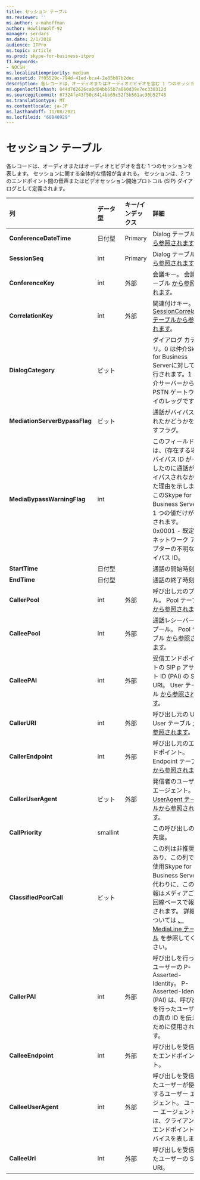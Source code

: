 ```yaml
---
title: セッション テーブル
ms.reviewer: ''
ms.author: v-mahoffman
author: HowlinWolf-92
manager: serdars
ms.date: 2/1/2018
audience: ITPro
ms.topic: article
ms.prod: skype-for-business-itpro
f1.keywords:
- NOCSH
ms.localizationpriority: medium
ms.assetid: 7f05529c-794d-41ed-bca4-2e85b87b2dec
description: 各レコードは、オーディオまたはオーディオとビデオを含む 1 つのセッションを表します。 セッションに関する全体的な情報が含まれる。 セッションは、2 つのエンドポイント間の音声またはビデオセッション開始プロトコル (SIP) ダイアログとして定義されます。
ms.openlocfilehash: 044d7d2626ca0d04bb55b7a060d39e7ec330312d
ms.sourcegitcommit: 67324fe43f50c8414bb65c52f5b561ac30b52748
ms.translationtype: MT
ms.contentlocale: ja-JP
ms.lasthandoff: 11/08/2021
ms.locfileid: "60840929"
---
```

# <a name="session-table"></a>セッション テーブル
 
各レコードは、オーディオまたはオーディオとビデオを含む 1 つのセッションを表します。 セッションに関する全体的な情報が含まれる。 セッションは、2 つのエンドポイント間の音声またはビデオセッション開始プロトコル (SIP) ダイアログとして定義されます。
  
|**列**|**データ型**|**キー/インデックス**|**詳細**|
|:-----|:-----|:-----|:-----|
|**ConferenceDateTime** <br/> |日付型  <br/> |Primary  <br/> |Dialog テーブル [から参照されます](dialog.md)。  <br/> |
|**SessionSeq** <br/> |int  <br/> |Primary  <br/> |Dialog テーブル [から参照されます](dialog.md)。  <br/> |
|**ConferenceKey** <br/> |int  <br/> |外部  <br/> |会議キー。 会議テーブル [から参照されます](conference.md)。  <br/> |
|**CorrelationKey** <br/> |int  <br/> |外部  <br/> |関連付けキー。 [SessionCorrelation テーブルから参照されます](sessioncorrelation.md)。  <br/> |
|**DialogCategory** <br/> |ビット  <br/> | <br/> |ダイアログ カテゴリ。0 は仲介Skype for Business Serverに対して実行されます。1 は仲介サーバーから PSTN ゲートウェイのレッグです。  <br/> |
|**MediationServerBypassFlag** <br/> |ビット  <br/> ||通話がバイパスされたかどうかを示すフラグ。  <br/> |
|**MediaBypassWarningFlag** <br/> |int  <br/> ||このフィールドは、(存在する場合) バイパス ID が一致したのに通話がバイパスされなかった理由を示します。 このSkype for Business Server、1 つの値だけが定義されます。  <br/> 0x0001 - 既定のネットワーク アダプターの不明なバイパス ID。  <br/> |
|**StartTime** <br/> |日付型  <br/> | <br/> |通話の開始時刻。  <br/> |
|**EndTime** <br/> |日付型  <br/> | <br/> |通話の終了時刻。  <br/> |
|**CallerPool** <br/> |int  <br/> |外部  <br/> |呼び出し元のプール。 Pool テーブル [から参照されます](pool.md)。  <br/> |
|**CalleePool** <br/> |int  <br/> |外部  <br/> |通話レシーバーのプール。 Pool テーブル [から参照されます](pool.md)。  <br/> |
|**CalleePAI** <br/> |int  <br/> |外部  <br/> |受信エンドポイントの SIP p アサート ID (PAI) の SIP URI。 User テーブル [から参照されます](user-0.md)。  <br/> |
|**CallerURI** <br/> |int  <br/> |外部  <br/> |呼び出し元の URI。 User テーブル [から参照されます](user-0.md)。  <br/> |
|**CallerEndpoint** <br/> |int  <br/> |外部  <br/> |呼び出し元のエンドポイント。 Endpoint テーブル [から参照されます](endpoint.md)。  <br/> |
|**CallerUserAgent** <br/> |ビット  <br/> |外部  <br/> |発信者のユーザー エージェント。 [UserAgent テーブルから参照されます](useragent.md)。  <br/> |
|**CallPriority** <br/> |smallint  <br/> ||この呼び出しの優先度。  <br/> |
|**ClassifiedPoorCall** <br/> |ビット  <br/> ||この列は非推奨であり、この列では使用Skype for Business Server。 代わりに、この情報はメディアごとの回線ベースで報告されます。 詳細については [、MediaLine テーブル](medialine-0.md) を参照してください。 <br/> |
|**CallerPAI** <br/> |int  <br/> |外部  <br/> |呼び出しを行ったユーザーの P-Asserted-Identity。 P-Asserted-Identity (PAI) は、呼び出しを行ったユーザーの真の ID を伝えるために使用されます。  <br/> |
|**CalleeEndpoint** <br/> |int  <br/> |外部  <br/> |呼び出しを受信したエンドポイント。  <br/> |
|**CalleeUserAgent** <br/> |int  <br/> |外部  <br/> |呼び出しを受信したユーザーが使用するユーザー エージェント。 ユーザー エージェントは、クライアント エンドポイント デバイスを表します。  <br/> |
|**CalleeUri** <br/> |int  <br/> |外部  <br/> |呼び出しを受信したユーザーの SIP URI。  <br/> |
   

